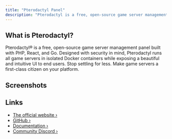 ```yaml
---
title: "Pterodactyl Panel"
description: "Pterodactyl is a free, open-source game server management panel."
---
```


<ZoomableImage src="/docs/images/services/pterodactyl_logo_transparent.png" />

## What is Pterodactyl?

Pterodactyl® is a free, open-source game server management panel built with PHP, React, and Go.
Designed with security in mind, Pterodactyl runs all game servers in isolated Docker containers while exposing a beautiful and intuitive UI to end users.
Stop settling for less. Make game servers a first-class citizen on your platform.

## Screenshots

<ZoomableImage src="/docs/images/services/pterodactyl-screenshot-1.webp" />
<ZoomableImage src="/docs/images/services/pterodactyl-screenshot-2.webp" />
<ZoomableImage src="/docs/images/services/pterodactyl-screenshot-3.webp" />
<ZoomableImage src="/docs/images/services/pterodactyl-screenshot-4.webp" />
<ZoomableImage src="/docs/images/services/pterodactyl-screenshot-5.webp" />
<ZoomableImage src="/docs/images/services/pterodactyl-screenshot-6.webp" />


## Links

- [The official website ›](https://pterodactyl.io)
- [GitHub ›](https://github.com/pterodactyl/panel)
- [Documentation ›](https://pterodactyl.io/project/introduction.html)
- [Community Discord ›](https://discord.gg/pterodactyl)
